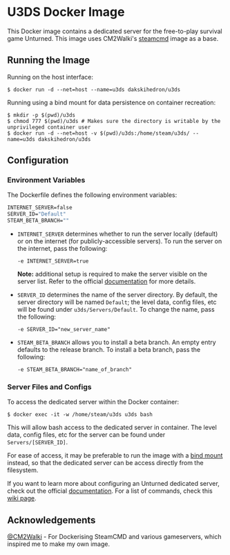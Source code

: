 # U3DS Docker Image

This Docker image contains a dedicated server for the free-to-play survival game Unturned. This image uses CM2Walki's [steamcmd](https://github.com/CM2Walki/steamcmd) image as a base.

## Running the Image

Running on the host interface:

```console
$ docker run -d --net=host --name=u3ds dakskihedron/u3ds
```

Running using a bind mount for data persistence on container recreation:

```console
$ mkdir -p $(pwd)/u3ds
$ chmod 777 $(pwd)/u3ds # Makes sure the directory is writable by the unprivileged container user
$ docker run -d --net=host -v $(pwd)/u3ds:/home/steam/u3ds/ --name=u3ds dakskihedron/u3ds
```

## Configuration

### Environment Variables

The Dockerfile defines the following environment variables:

```dockerfile
INTERNET_SERVER=false
SERVER_ID="Default"
STEAM_BETA_BRANCH=""
```

- `INTERNET_SERVER` determines whether to run the server locally (default) or on the internet (for publicly-accessible servers). To run the server on the internet, pass the following:

  ```console
  -e INTERNET_SERVER=true
  ```

  **Note:** additional setup is required to make the server visible on the server list. Refer to the official [documentation](https://github.com/SmartlyDressedGames/U3-Docs/blob/master/ServerHosting.md#How-to-Configure-Server) for more details.

- `SERVER_ID` determines the name of the server directory. By default, the server directory will be named `Default`; the level data, config files, etc will be found under `u3ds/Servers/Default`. To change the name, pass the following:

  ```console
  -e SERVER_ID="new_server_name"
  ```

- `STEAM_BETA_BRANCH` allows you to install a beta branch. An empty entry defaults to the release branch. To install a beta branch, pass the following:

  ```console
  -e STEAM_BETA_BRANCH="name_of_branch"
  ```

### Server Files and Configs

To access the dedicated server within the Docker container:

```console
$ docker exec -it -w /home/steam/u3ds u3ds bash
```

This will allow bash access to the dedicated server in container. The level data, config files, etc for the server can be found under `Servers/[SERVER_ID]`.

For ease of access, it may be preferable to run the image with a [bind mount](#running-the-image) instead, so that the dedicated server can be access directly from the filesystem.

If you want to learn more about configuring an Unturned dedicated server, check out the official [documentation](https://github.com/SmartlyDressedGames/U3-Docs/blob/master/ServerHosting.md#How-to-Configure-Server). For a list of commands, check this [wiki page](https://wiki.smartlydressedgames.com/wiki/Console_commands).

## Acknowledgements

[@CM2Walki](https://twitter.com/cm2walki) - For Dockerising SteamCMD and various gameservers, which inspired me to make my own image.

